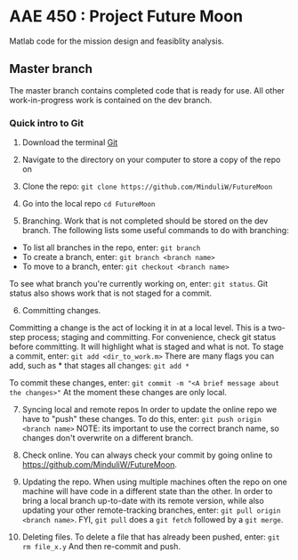 # AAE 450 : Project Future Moon 
Matlab code for the mission design and feasiblity analysis. 

## Master branch

The master branch contains completed code that is ready for use.
All other work-in-progress work is contained on the dev branch. 


### Quick intro to Git

1. Download the terminal [Git](https://git-scm.com/downloads)

2. Navigate to the directory on your computer to store a copy of the repo on

3. Clone the repo:
`git clone https://github.com/MinduliW/FutureMoon`

4. Go into the local repo
`cd FutureMoon`

5. Branching. Work that is not completed should be stored on the dev branch.
The following lists some useful commands to do with branching:
* To list all branches in the repo, enter:
`git branch`
* To create a branch, enter:
`git branch <branch name>`
* To move to a branch, enter:
`git checkout <branch name>`

To see what branch you're currently working on, enter:
`git status`.
Git status also shows work that is not staged for a commit.

6. Committing changes.

Committing a change is the act of locking it in at a local level.
This is a two-step process; staging and committing.
For convenience, check git status before committing. It will highlight what is staged and what is not. 
To stage a commit, enter:
`git add <dir_to_work.m>`
There are many flags you can add, such as * that stages all changes:
`git add *`

To commit these changes, enter:
`git commit -m "<A brief message about the changes>"`
At the moment these changes are only local.

7. Syncing local and remote repos
In order to update the online repo we have to "push" these changes. To do this, enter:
`git push origin <branch name>`
NOTE: its important to use the correct branch name, so changes don't overwrite on a different branch.


8. Check online.
You can always check your commit by going online to https://github.com/MinduliW/FutureMoon.
  
9. Updating the repo.
When using multiple machines often the repo on one machine will have code in a different state than the other. 
In order to bring a local branch up-to-date with its remote version, while also updating your other remote-tracking branches, enter:
`git pull origin <branch name>`.
FYI, `git pull` does a `git fetch` followed by a `git merge`. 

10. Deleting files.
To delete a file that has already been pushed, enter:
`git rm file_x.y`
And then re-commit and push. 
